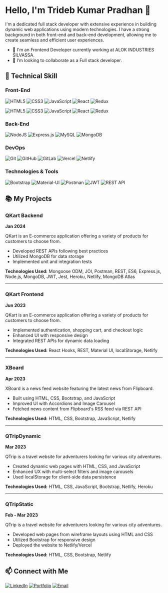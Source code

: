 # Hello, I'm Trideb Kumar Pradhan 👋

I'm a dedicated full stack developer with extensive experience in building dynamic web applications using modern technologies. I have a strong background in both front-end and back-end development, allowing me to create seamless and efficient user experiences.

- 🔭 I'm an Frontend Developer currently working at ALOK INDUSTRIES SILVASSA.
- 👯 I’m looking to collaborate as a Full stack developer.

## 🔧 Technical Skill

### Front-End
![HTML5](https://img.shields.io/badge/html5-%23E34F26.svg?style=for-the-badge&logo=html5&logoColor=white)
![CSS3](https://img.shields.io/badge/css3-%231572B6.svg?style=for-the-badge&logo=css3&logoColor=white)
![JavaScript](https://img.shields.io/badge/javascript-%23323330.svg?style=for-the-badge&logo=javascript&logoColor=%23F7DF1E)
![React](https://img.shields.io/badge/react-%2320232a.svg?style=for-the-badge&logo=react&logoColor=%2361DAFB)
![Redux](https://img.shields.io/badge/redux-%23593d88.svg?style=for-the-badge&logo=redux&logoColor=white)

![HTML5](https://img.shields.io/badge/html5-%23E34F26.svg?style=for-the-badge&logo=html5&logoColor=white&labelColor=black)
![CSS3](https://img.shields.io/badge/css3-%231572B6.svg?style=for-the-badge&logo=css3&logoColor=white&labelColor=black)
![JavaScript](https://img.shields.io/badge/javascript-%23323330.svg?style=for-the-badge&logo=javascript&logoColor=%23F7DF1E&labelColor=black)
![React](https://img.shields.io/badge/react-%2320232a.svg?style=for-the-badge&logo=react&logoColor=%2361DAFB&labelColor=black)
![Redux](https://img.shields.io/badge/redux-%23593d88.svg?style=for-the-badge&logo=redux&logoColor=white&labelColor=black)


### Back-End
![NodeJS](https://img.shields.io/badge/node.js-6DA55F?style=for-the-badge&logo=node.js&logoColor=white)
![Express.js](https://img.shields.io/badge/express.js-%23404d59.svg?style=for-the-badge&logo=express&logoColor=%2361DAFB)
![MySQL](https://img.shields.io/badge/mysql-4479A1.svg?style=for-the-badge&logo=mysql&logoColor=white)
![MongoDB](https://img.shields.io/badge/MongoDB-%234ea94b.svg?style=for-the-badge&logo=mongodb&logoColor=white)

### DevOps
![Git](https://img.shields.io/badge/git-%23F05033.svg?style=for-the-badge&logo=git&logoColor=white)
![GitHub](https://img.shields.io/badge/github-%23121011.svg?style=for-the-badge&logo=github&logoColor=white)
![GitLab](https://img.shields.io/badge/gitlab-%23181717.svg?style=for-the-badge&logo=gitlab&logoColor=white)
![Vercel](https://img.shields.io/badge/Vercel-000000?style=for-the-badge&logo=vercel&logoColor=white)
![Netlify](https://img.shields.io/badge/Netlify-00C7B7?style=for-the-badge&logo=netlify&logoColor=white)


### Technologies & Tools
![Bootstrap](https://img.shields.io/badge/bootstrap-%238511FA.svg?style=for-the-badge&logo=bootstrap&logoColor=white)
![Material-UI](https://img.shields.io/badge/Material--UI-0081CB?style=for-the-badge&logo=material-ui&logoColor=white)
![Postman](https://img.shields.io/badge/Postman-FF6C37?style=for-the-badge&logo=postman&logoColor=white)
![JWT](https://img.shields.io/badge/JWT-black?style=for-the-badge&logo=JSON%20web%20tokens)
![REST API](https://img.shields.io/badge/REST%20API-black?style=for-the-badge&logo=api)



## 📚 My Projects

### QKart Backend
**Jan 2024**

QKart is an E-commerce application offering a variety of products for customers to choose from.

- Developed REST APIs following best practices
- Utilized MongoDB for data storage
- Implemented unit and integration tests

**Technologies Used:** Mongoose ODM, JOI, Postman, REST, ES6, Express.js, Node.js, MongoDB, JWT, Jest, Heroku, Netlify, MongoDB Atlas

---

### QKart Frontend
**Jun 2023**

QKart is an E-commerce application offering a variety of products for customers to choose from.

- Implemented authentication, shopping cart, and checkout logic
- Enhanced UI with responsive design
- Integrated REST APIs for dynamic data loading

**Technologies Used:** React Hooks, REST, Material UI, localStorage, Netlify

---

### XBoard
**Apr 2023**

XBoard is a news feed website featuring the latest news from Flipboard.

- Built using HTML, CSS, Bootstrap, and JavaScript
- Improved UI with Accordions and Image Carousel
- Fetched news content from Flipboard's RSS feed via REST API

**Technologies Used:** HTML, CSS, Bootstrap, JavaScript, Netlify

---

### QTripDynamic
**Mar 2023**

QTrip is a travel website for adventurers looking for various city adventures.

- Created dynamic web pages with HTML, CSS, and JavaScript
- Enhanced UX with multi-select filters and image carousels
- Used localStorage for client-side data persistence

**Technologies Used:** HTML, CSS, JavaScript, Bootstrap, Netlify, Heroku

---

### QTripStatic
**Feb - Mar 2023**

QTrip is a travel website for adventurers looking for various city adventures.

- Developed web pages from wireframe layouts using HTML and CSS
- Utilized Bootstrap for responsive design
- Deployed the website to Netlify/Vercel

**Technologies Used:** HTML, CSS, Bootstrap, Netlify




## 📫 Connect with Me


[![LinkedIn](https://img.shields.io/badge/-LinkedIn-333333?style=flat&logo=linkedin&logoColor=0077B5)](https://www.linkedin.com/in/trideb-kumar-pradhan-619663231)
[![Portfolio](https://img.shields.io/badge/Portfolio-333333?style=flat&logo=google-chrome&logoColor=white)](https://www.crio.do/learn/portfolio/tridebkumarp/?edit=true)
[![Email](https://img.shields.io/badge/Email-333333?style=flat&logo=gmail&logoColor=white)](mailto:tridebkumarp@gmail.com)














